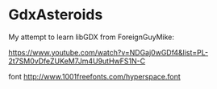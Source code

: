 # GdxAsteroids
My attempt to learn libGDX from ForeignGuyMike:

https://www.youtube.com/watch?v=NDGaj0wGDf4&list=PL-2t7SM0vDfeZUKeM7Jm4U9utHwFS1N-C

font
http://www.1001freefonts.com/hyperspace.font